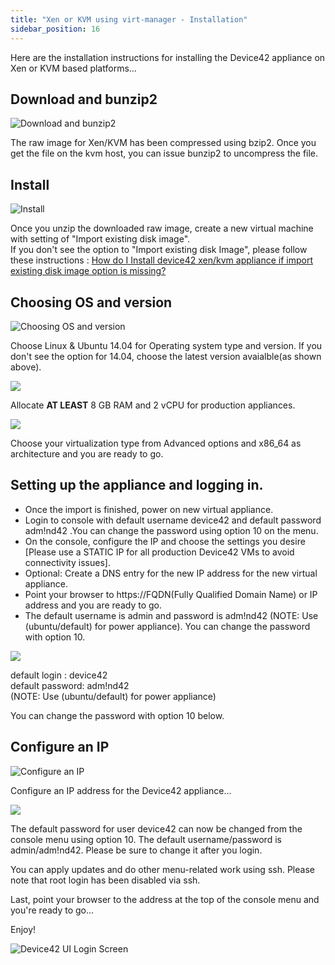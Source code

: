 ```yaml
---
title: "Xen or KVM using virt-manager - Installation"
sidebar_position: 16
---
```


Here are the installation instructions for installing the Device42 appliance on Xen or KVM based platforms...

## Download and bunzip2

![Download and bunzip2](/assets/images/wpid6122-Download_and_bunzip2.png)

The raw image for Xen/KVM has been compressed using bzip2. Once you get the file on the kvm host, you can issue bunzip2 to uncompress the file.

## Install

![Install](/assets/images/wpid6123-Download_and_Install.png)

Once you unzip the downloaded raw image, create a new virtual machine with setting of "Import existing disk image".  
If you don't see the option to "Import existing disk Image", please follow these instructions : [How do I Install device42 xen/kvm appliance if import existing disk image option is missing?](https://support.device42.com/hc/en-usentries/22412668)

## Choosing OS and version

![Choosing OS and version](/assets/images/wpid6121-Choosing_OS_and_version.png)

Choose Linux & Ubuntu 14.04 for Operating system type and version. If you don't see the option for 14.04, choose the latest version avaialble(as shown above).

![](/assets/images/wpid6124-media_1326264722468.png)

Allocate **AT LEAST** 8 GB RAM and 2 vCPU for production appliances.

![](/assets/images/wpid6125-media_1326264734201.png)

Choose your virtualization type from Advanced options and x86\_64 as architecture and you are ready to go.

## Setting up the appliance and logging in.

- Once the import is finished, power on new virtual appliance.
- Login to console with default username device42 and default password adm!nd42 .You can change the password using option 10 on the menu.
- On the console, configure the IP and choose the settings you desire \[Please use a STATIC IP for all production Device42 VMs to avoid connectivity issues\].
- Optional: Create a DNS entry for the new IP address for the new virtual appliance.
- Point your browser to https://FQDN(Fully Qualified Domain Name) or IP address and you are ready to go.
- The default username is admin and password is adm!nd42 (NOTE: Use (ubuntu/default) for power appliance). You can change the password with option 10.

![](/assets/images/wpid6128-media_1418268309382.png)
    

default login : device42  
default password: adm!nd42  
(NOTE: Use (ubuntu/default) for power appliance)

You can change the password with option 10 below.

## Configure an IP

![Configure an IP](/assets/images/wpid6129-Above_steps_in_images.png)

Configure an IP address for the Device42 appliance...

![](/assets/images/wpid6126-media_1338939487714.png)

The default password for user device42 can now be changed from the console menu using option 10. The default username/password is admin/adm!nd42. Please be sure to change it after you login.

You can apply updates and do other menu-related work using ssh. Please note that root login has been disabled via ssh.

Last, point your browser to the address at the top of the console menu and you're ready to go...

Enjoy!

![Device42 UI Login Screen](/assets/images/d42_UI-LOGIN_SCREEN.png)
